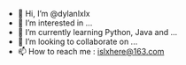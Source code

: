 - 👋 Hi, I’m @dylanlxlx
- 👀 I’m interested in ...
- 🌱 I’m currently learning Python, Java and ...
- 💞️ I’m looking to collaborate on ...
- 📫 How to reach me : islxhere@163.com

<!---
dylanlxlx/dylanlxlx is a ✨ special ✨ repository because its `README.md` (this file) appears on your GitHub profile.
You can click the Preview link to take a look at your changes.
--->
